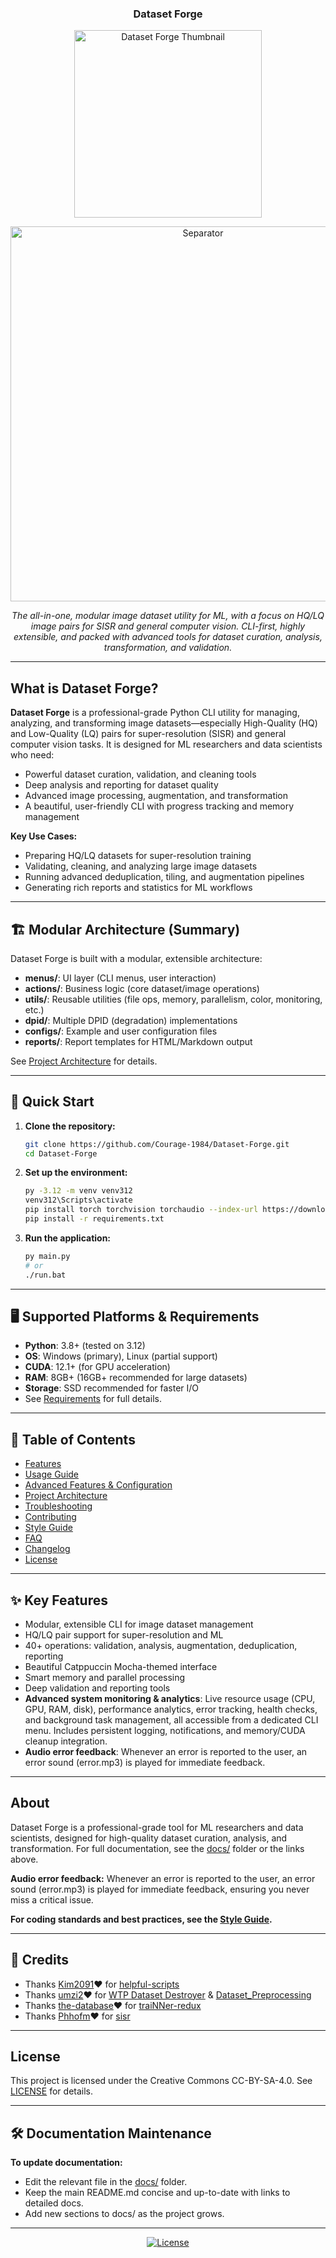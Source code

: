 <h3 align="center">
  Dataset Forge
</h3>
<p align="center">
  <img src="https://pomf2.lain.la/f/2ulflln.png" width="300" alt="Dataset Forge Thumbnail"/>
</p>
<div align="center">
  <img src="https://pomf2.lain.la/f/oyxcxpr.png" width="600" alt="Separator"/>
</div>

<p align="center"><i>The all-in-one, modular image dataset utility for ML, with a focus on HQ/LQ image pairs for SISR and general computer vision. CLI-first, highly extensible, and packed with advanced tools for dataset curation, analysis, transformation, and validation.</i></p>

---

## What is Dataset Forge?

**Dataset Forge** is a professional-grade Python CLI utility for managing, analyzing, and transforming image datasets—especially High-Quality (HQ) and Low-Quality (LQ) pairs for super-resolution (SISR) and general computer vision tasks. It is designed for ML researchers and data scientists who need:

- Powerful dataset curation, validation, and cleaning tools
- Deep analysis and reporting for dataset quality
- Advanced image processing, augmentation, and transformation
- A beautiful, user-friendly CLI with progress tracking and memory management

**Key Use Cases:**

- Preparing HQ/LQ datasets for super-resolution training
- Validating, cleaning, and analyzing large image datasets
- Running advanced deduplication, tiling, and augmentation pipelines
- Generating rich reports and statistics for ML workflows

---

## 🏗️ Modular Architecture (Summary)

Dataset Forge is built with a modular, extensible architecture:

- **menus/**: UI layer (CLI menus, user interaction)
- **actions/**: Business logic (core dataset/image operations)
- **utils/**: Reusable utilities (file ops, memory, parallelism, color, monitoring, etc.)
- **dpid/**: Multiple DPID (degradation) implementations
- **configs/**: Example and user configuration files
- **reports/**: Report templates for HTML/Markdown output

See [Project Architecture](docs/architecture.md) for details.

---

## 🚀 Quick Start

1. **Clone the repository:**
   ```bash
   git clone https://github.com/Courage-1984/Dataset-Forge.git
   cd Dataset-Forge
   ```
2. **Set up the environment:**
   ```bash
   py -3.12 -m venv venv312
   venv312\Scripts\activate
   pip install torch torchvision torchaudio --index-url https://download.pytorch.org/whl/cu121
   pip install -r requirements.txt
   ```
3. **Run the application:**
   ```bash
   py main.py
   # or
   ./run.bat
   ```

---

## 🖥️ Supported Platforms & Requirements

- **Python**: 3.8+ (tested on 3.12)
- **OS**: Windows (primary), Linux (partial support)
- **CUDA**: 12.1+ (for GPU acceleration)
- **RAM**: 8GB+ (16GB+ recommended for large datasets)
- **Storage**: SSD recommended for faster I/O
- See [Requirements](docs/advanced.md#requirements) for full details.

---

## 📖 Table of Contents

- [Features](docs/features.md)
- [Usage Guide](docs/usage.md)
- [Advanced Features & Configuration](docs/advanced.md)
- [Project Architecture](docs/architecture.md)
- [Troubleshooting](docs/troubleshooting.md)
- [Contributing](docs/contributing.md)
- [Style Guide](docs/style_guide.md)
- [FAQ](docs/faq.md)
- [Changelog](docs/changelog.md)
- [License](docs/license.md)

---

## ✨ Key Features

- Modular, extensible CLI for image dataset management
- HQ/LQ pair support for super-resolution and ML
- 40+ operations: validation, analysis, augmentation, deduplication, reporting
- Beautiful Catppuccin Mocha-themed interface
- Smart memory and parallel processing
- Deep validation and reporting tools
- **Advanced system monitoring & analytics**: Live resource usage (CPU, GPU, RAM, disk), performance analytics, error tracking, health checks, and background task management, all accessible from a dedicated CLI menu. Includes persistent logging, notifications, and memory/CUDA cleanup integration.
- **Audio error feedback**: Whenever an error is reported to the user, an error sound (error.mp3) is played for immediate feedback.

---

## About

Dataset Forge is a professional-grade tool for ML researchers and data scientists, designed for high-quality dataset curation, analysis, and transformation. For full documentation, see the [docs/](docs/) folder or the links above.

**Audio error feedback:** Whenever an error is reported to the user, an error sound (error.mp3) is played for immediate feedback, ensuring you never miss a critical issue.

**For coding standards and best practices, see the [Style Guide](docs/style_guide.md).**

---

## 💜 Credits

- Thanks [Kim2091](https://github.com/Kim2091)❤️ for [helpful-scripts](https://github.com/Kim2091/helpful-scripts)
- Thanks [umzi2](https://github.com/umzi2)❤️ for [WTP Dataset Destroyer](https://github.com/umzi2/wtp_dataset_destroyer) & [Dataset_Preprocessing](https://github.com/umzi2/Dataset_Preprocessing)
- Thanks [the-database](https://github.com/the-database)❤️ for [traiNNer-redux](https://github.com/the-database/traiNNer-redux)
- Thanks [Phhofm](https://github.com/Phhofm)❤️ for [sisr](https://github.com/Phhofm/sisr)

---

## License

This project is licensed under the Creative Commons CC-BY-SA-4.0. See [LICENSE](LICENSE) for details.

---

## 🛠️ Documentation Maintenance

**To update documentation:**

- Edit the relevant file in the [docs/](docs/) folder.
- Keep the main README.md concise and up-to-date with links to detailed docs.
- Add new sections to docs/ as the project grows.

---

<!-- Badges (add more as needed) -->
<p align="center">
  <a href="https://github.com/Courage-1984/Dataset-Forge/blob/main/LICENSE"><img src="https://img.shields.io/badge/license-CC--BY--SA--4.0-blue" alt="License"></a>
  <!-- Add CI/build/test badges here if available -->
</p>

